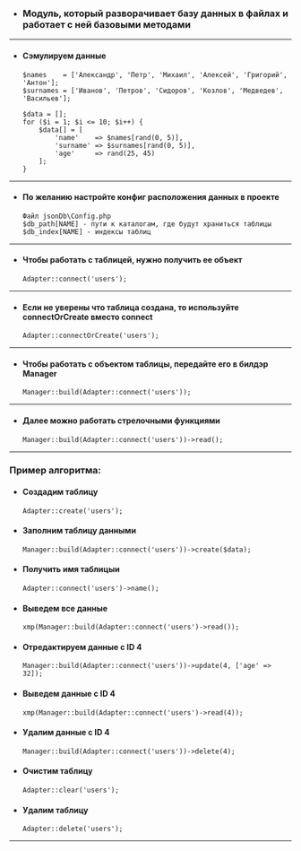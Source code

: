 - ### Модуль, который разворачивает базу данных в файлах и работает с ней базовыми методами
---
- #### Сэмулируем данные ####
      $names    = ['Александр', 'Петр', 'Михаил', 'Алексей', 'Григорий', 'Антон'];
      $surnames = ['Иванов', 'Петров', 'Сидоров', 'Козлов', 'Медведев', 'Васильев'];

      $data = [];
      for ($i = 1; $i <= 10; $i++) {
          $data[] = [
              'name'    => $names[rand(0, 5)],
              'surname' => $surnames[rand(0, 5)],
              'age'     => rand(25, 45)
          ];
      }
---
- #### По желанию настройте конфиг расположения данных в проекте
      Файл jsonDb\Config.php
      $db_path[NAME] - пути к каталогам, где будут храниться таблицы
      $db_index[NAME] - индексы таблиц
---
- #### Чтобы работать с таблицей, нужно получить ее объект
      Adapter::connect('users');
---
- #### Если не уверены что таблица создана, то используйте connectOrCreate вместо connect
      Adapter::connectOrCreate('users');
---
- #### Чтобы работать с объектом таблицы, передайте его в билдэр Manager
      Manager::build(Adapter::connect('users'));
---
- #### Далее можно работать стрелочными функциями
      Manager::build(Adapter::connect('users'))->read();
---
### Пример алгоритма:
- #### Создадим таблицу
      Adapter::create('users');
- #### Заполним таблицу данными
      Manager::build(Adapter::connect('users'))->create($data);
- #### Получить имя таблицыи
      Adapter::connect('users')->name();
- #### Выведем все данные
      xmp(Manager::build(Adapter::connect('users')->read());
- #### Отредактируем данные с ID 4
      Manager::build(Adapter::connect('users'))->update(4, ['age' => 32]);
- #### Выведем данные с ID 4
      xmp(Manager::build(Adapter::connect('users')->read(4));
- #### Удалим данные с ID 4
      Manager::build(Adapter::connect('users'))->delete(4);
- #### Очистим таблицу
      Adapter::clear('users');
- #### Удалим таблицу
      Adapter::delete('users');
---